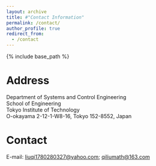 ```yaml
---
layout: archive
title: #"Contact Information"
permalink: /contact/
author_profile: true
redirect_from:
  - /contact
---
```


{% include base_path %}

Address
=====
Department of Systems and Control Engineering <br/>
School of Engineering <br/>
Tokyo Institute of Technology <br/>
O-okayama 2-12-1-W8-16, Tokyo 152-8552, Japan

Contact
=====
E-mail: liuqi1780280327@yahoo.com; qiliumath@163.com
